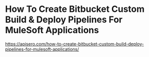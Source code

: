 # How To Create Bitbucket Custom Build & Deploy Pipelines For MuleSoft Applications
https://apisero.com/how-to-create-bitbucket-custom-build-deploy-pipelines-for-mulesoft-applications/

